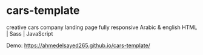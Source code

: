 # cars-template

creative cars company landing page fully responsive Arabic & english HTML | Sass | JavaScript

Demo: https://ahmedelsayed265.github.io/cars-template/
